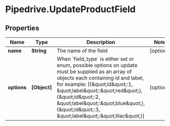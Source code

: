 # Pipedrive.UpdateProductField

## Properties

Name | Type | Description | Notes
------------ | ------------- | ------------- | -------------
**name** | **String** | The name of the field | [optional] 
**options** | **[Object]** | When &#x60;field_type&#x60; is either set or enum, possible options on update must be supplied as an array of objects each containing id and label, for example: [{\&quot;id\&quot;:1, \&quot;label\&quot;:\&quot;red\&quot;},{\&quot;id\&quot;:2, \&quot;label\&quot;:\&quot;blue\&quot;},{\&quot;id\&quot;:3, \&quot;label\&quot;:\&quot;lilac\&quot;}] | [optional] 


